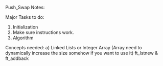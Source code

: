 Push_Swap Notes:

Major Tasks to do:
1) Initialization
2) Make sure instructions work.
3) Algorithm

Concepts needed:
a) Linked Lists or Integer Array (Array need to dynamically increase the size somehow if you want to use it)
ft_lstnew & ft_addback
